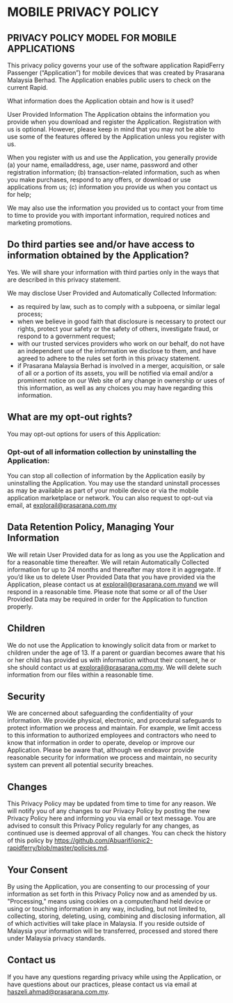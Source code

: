 # MOBILE PRIVACY POLICY
## PRIVACY POLICY MODEL FOR MOBILE APPLICATIONS
This privacy policy governs your use of the software application RapidFerry Passenger (“Application”) for
mobile devices that was created by Prasarana Malaysia Berhad. The Application enables public users to check on the current Rapid.


What information does the Application obtain and how is it used?


User Provided Information
The Application obtains the information you provide when you download and register the
Application. Registration with us is optional. However, please keep in mind that you may not be
able to use some of the features offered by the Application unless you register with us.

When you register with us and use the Application, you generally provide 
(a) your name, emailaddress, age, user name, password and other registration information; 
(b) transaction-related information, such as when you make purchases, respond to any offers, or download or use
applications from us; 
(c) information you provide us when you contact us for help; 

We may also use the information you provided us to contact your from time to time to provide
you with important information, required notices and marketing promotions.

## Do third parties see and/or have access to information obtained by the Application?

Yes. We will share your information with third parties only in the ways that are described in this privacy statement.

We may disclose User Provided and Automatically Collected Information: 
- as required by law, such as to comply with a subpoena, or similar legal process; 
- when we believe in good faith that disclosure is necessary to protect our rights, protect your safety or the safety of others, investigate fraud, or respond to a government request;
- with our trusted services providers who work on our behalf, do not have an independent use of the information we disclose to them, and have agreed to adhere to the rules set forth in this privacy statement.
- if Prasarana Malaysia Berhad is involved in a merger, acquisition, or sale of all or a portion of its assets, you will be notified via email and/or a prominent notice on our Web site of any change in ownership or uses of this information, as well as any choices you may have regarding this information.

## What are my opt-out rights?

You may opt-out options for users of this Application:

### Opt-out of all information collection by uninstalling the Application: 
You can stop all collection of information by the Application easily by uninstalling the Application. You may use the standard uninstall processes as may be available as part of your mobile device or via the mobile application marketplace or network. You can also request to opt-out via email, at explorail@prasarana.com.my

## Data Retention Policy, Managing Your Information

We will retain User Provided data for as long as you use the Application and for a reasonable time thereafter. We will retain Automatically Collected information for up to 24 months and thereafter may store it in aggregate. If you’d like us to delete User Provided Data that you have provided via the Application, please contact us at explorail@prasarana.com.myand we will respond in a reasonable time. Please note that some or all of the User Provided Data may be required in order for the Application to function properly.

## Children
We do not use the Application to knowingly solicit data from or market to children under the age of 13. If a parent or guardian becomes aware that his or her child has provided us with information without their consent, he or she should contact us at explorail@prasarana.com.my. We will delete such information from our files within a reasonable time.

## Security
We are concerned about safeguarding the confidentiality of your information. We provide physical, electronic, and procedural safeguards to protect information we process and maintain. For example, we limit access to this information to authorized employees and contractors who need to know that information in order to operate, develop or improve our Application. Please be aware that, although we endeavor provide reasonable security for information we process and maintain, no security system can prevent all potential security breaches.

## Changes
This Privacy Policy may be updated from time to time for any reason. We will notify you of any changes to our Privacy Policy by posting the new Privacy Policy here and informing you via email or text message. You are advised to consult this Privacy Policy regularly for any changes, as continued use is deemed approval of all changes. You can check the history of this policy by https://github.com/Abuarif/ionic2-rapidferry/blob/master/policies.md.

## Your Consent
By using the Application, you are consenting to our processing of your information as set forth in this Privacy Policy now and as amended by us. "Processing,” means using cookies on a computer/hand held device or using or touching information in any way, including, but not limited to, collecting, storing, deleting, using, combining and disclosing information, all of which activities will take place in Malaysia. If you reside outside of Malaysia your information will be transferred, processed and stored there under Malaysia privacy standards.

## Contact us
If you have any questions regarding privacy while using the Application, or have questions about our practices, please contact us via email at haszeli.ahmad@prasarana.com.my.